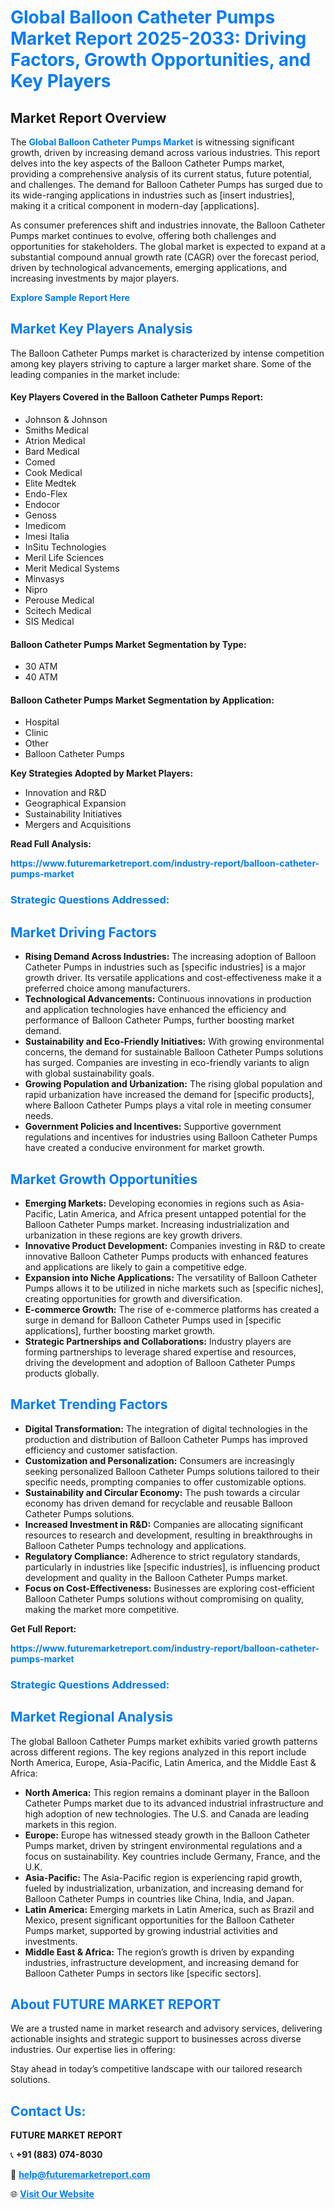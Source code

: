 <h1 style="color: #007BFF;">Global Balloon Catheter Pumps Market Report 2025-2033: Driving Factors, Growth Opportunities, and Key Players</h1>

<section id="overview">
<h2>Market Report Overview</h2>
<p>The <a href="https://www.futuremarketreport.com/industry-report/balloon-catheter-pumps-market" style="color: #007BFF; text-decoration: none;"><strong>Global Balloon Catheter Pumps Market</strong></a> is witnessing significant growth, driven by increasing demand across various industries. This report delves into the key aspects of the Balloon Catheter Pumps market, providing a comprehensive analysis of its current status, future potential, and challenges. The demand for Balloon Catheter Pumps has surged due to its wide-ranging applications in industries such as [insert industries], making it a critical component in modern-day [applications].</p>
<p>As consumer preferences shift and industries innovate, the Balloon Catheter Pumps market continues to evolve, offering both challenges and opportunities for stakeholders. The global market is expected to expand at a substantial compound annual growth rate (CAGR) over the forecast period, driven by technological advancements, emerging applications, and increasing investments by major players.</p>
</section>

<section id="overview">
<p><a href="https://www.futuremarketreport.com/request-sample/reportId=127524" style="color: #007BFF; text-decoration: none;"><strong>Explore Sample Report Here</strong></a></p>
</section>

<section id="key-players">
<h2 style="color: #007BFF;">Market Key Players Analysis</h2>
<p>The Balloon Catheter Pumps market is characterized by intense competition among key players striving to capture a larger market share. Some of the leading companies in the market include:</p>
<h4>Key Players Covered in the Balloon Catheter Pumps Report:</h4>
<ul><li>Johnson &amp; Johnson</li><li>Smiths Medical</li><li>Atrion Medical</li><li>Bard Medical</li><li>Comed</li><li>Cook Medical</li><li>Elite Medtek</li><li>Endo-Flex</li><li>Endocor</li><li>Genoss</li><li>Imedicom</li><li>Imesi Italia</li><li>InSitu Technologies</li><li>Meril Life Sciences</li><li>Merit Medical Systems</li><li>Minvasys</li><li>Nipro</li><li>Perouse Medical</li><li>Scitech Medical</li><li>SIS Medical</li></ul>
<h4>Balloon Catheter Pumps Market Segmentation by Type:</h4>
<ul><li>30 ATM</li><li>40 ATM</li></ul>

<h4>Balloon Catheter Pumps Market Segmentation by Application:</h4>
<ul><li>Hospital</li><li>Clinic</li><li>Other</li><li>Balloon Catheter Pumps</li></ul>
<p><strong>Key Strategies Adopted by Market Players:</strong></p>
<ul>
<li>Innovation and R&D</li>
<li>Geographical Expansion</li>
<li>Sustainability Initiatives</li>
<li>Mergers and Acquisitions</li>
</ul>
</section>

<section>
<p><strong>Read Full Analysis: </strong></p><a href="https://www.futuremarketreport.com/industry-report/balloon-catheter-pumps-market" style="color: #007BFF; text-decoration: none;"><strong>https://www.futuremarketreport.com/industry-report/balloon-catheter-pumps-market</strong></a>
<h3 style="color: #007BFF;">Strategic Questions Addressed:</h3>
</section>

<section id="driving-factors">
<h2 style="color: #007BFF;">Market Driving Factors</h2>
<ul>
<li><strong>Rising Demand Across Industries:</strong> The increasing adoption of Balloon Catheter Pumps in industries such as [specific industries] is a major growth driver. Its versatile applications and cost-effectiveness make it a preferred choice among manufacturers.</li>
<li><strong>Technological Advancements:</strong> Continuous innovations in production and application technologies have enhanced the efficiency and performance of Balloon Catheter Pumps, further boosting market demand.</li>
<li><strong>Sustainability and Eco-Friendly Initiatives:</strong> With growing environmental concerns, the demand for sustainable Balloon Catheter Pumps solutions has surged. Companies are investing in eco-friendly variants to align with global sustainability goals.</li>
<li><strong>Growing Population and Urbanization:</strong> The rising global population and rapid urbanization have increased the demand for [specific products], where Balloon Catheter Pumps plays a vital role in meeting consumer needs.</li>
<li><strong>Government Policies and Incentives:</strong> Supportive government regulations and incentives for industries using Balloon Catheter Pumps have created a conducive environment for market growth.</li>
</ul>
</section>

<section id="growth-opportunities">
<h2 style="color: #007BFF;">Market Growth Opportunities</h2>
<ul>
<li><strong>Emerging Markets:</strong> Developing economies in regions such as Asia-Pacific, Latin America, and Africa present untapped potential for the Balloon Catheter Pumps market. Increasing industrialization and urbanization in these regions are key growth drivers.</li>
<li><strong>Innovative Product Development:</strong> Companies investing in R&D to create innovative Balloon Catheter Pumps products with enhanced features and applications are likely to gain a competitive edge.</li>
<li><strong>Expansion into Niche Applications:</strong> The versatility of Balloon Catheter Pumps allows it to be utilized in niche markets such as [specific niches], creating opportunities for growth and diversification.</li>
<li><strong>E-commerce Growth:</strong> The rise of e-commerce platforms has created a surge in demand for Balloon Catheter Pumps used in [specific applications], further boosting market growth.</li>
<li><strong>Strategic Partnerships and Collaborations:</strong> Industry players are forming partnerships to leverage shared expertise and resources, driving the development and adoption of Balloon Catheter Pumps products globally.</li>
</ul>
</section>

<section id="trending-factors">
<h2 style="color: #007BFF;">Market Trending Factors</h2>
<ul>
<li><strong>Digital Transformation:</strong> The integration of digital technologies in the production and distribution of Balloon Catheter Pumps has improved efficiency and customer satisfaction.</li>
<li><strong>Customization and Personalization:</strong> Consumers are increasingly seeking personalized Balloon Catheter Pumps solutions tailored to their specific needs, prompting companies to offer customizable options.</li>
<li><strong>Sustainability and Circular Economy:</strong> The push towards a circular economy has driven demand for recyclable and reusable Balloon Catheter Pumps solutions.</li>
<li><strong>Increased Investment in R&D:</strong> Companies are allocating significant resources to research and development, resulting in breakthroughs in Balloon Catheter Pumps technology and applications.</li>
<li><strong>Regulatory Compliance:</strong> Adherence to strict regulatory standards, particularly in industries like [specific industries], is influencing product development and quality in the Balloon Catheter Pumps market.</li>
<li><strong>Focus on Cost-Effectiveness:</strong> Businesses are exploring cost-efficient Balloon Catheter Pumps solutions without compromising on quality, making the market more competitive.</li>
</ul>
</section>

<section>
<p><strong>Get Full Report: </strong></p><a href="https://www.futuremarketreport.com/industry-report/balloon-catheter-pumps-market" style="color: #007BFF; text-decoration: none;"><strong>https://www.futuremarketreport.com/industry-report/balloon-catheter-pumps-market</strong></a>
<h3 style="color: #007BFF;">Strategic Questions Addressed:</h3>
</section>


<section id="regional-analysis">
<h2 style="color: #007BFF;">Market Regional Analysis</h2>
<p>The global Balloon Catheter Pumps market exhibits varied growth patterns across different regions. The key regions analyzed in this report include North America, Europe, Asia-Pacific, Latin America, and the Middle East & Africa:</p>
<ul>
<li><strong>North America:</strong> This region remains a dominant player in the Balloon Catheter Pumps market due to its advanced industrial infrastructure and high adoption of new technologies. The U.S. and Canada are leading markets in this region.</li>
<li><strong>Europe:</strong> Europe has witnessed steady growth in the Balloon Catheter Pumps market, driven by stringent environmental regulations and a focus on sustainability. Key countries include Germany, France, and the U.K.</li>
<li><strong>Asia-Pacific:</strong> The Asia-Pacific region is experiencing rapid growth, fueled by industrialization, urbanization, and increasing demand for Balloon Catheter Pumps in countries like China, India, and Japan.</li>
<li><strong>Latin America:</strong> Emerging markets in Latin America, such as Brazil and Mexico, present significant opportunities for the Balloon Catheter Pumps market, supported by growing industrial activities and investments.</li>
<li><strong>Middle East & Africa:</strong> The region’s growth is driven by expanding industries, infrastructure development, and increasing demand for Balloon Catheter Pumps in sectors like [specific sectors].</li>
</ul>
</section>

<footer>
<h2 style="color: #007BFF;">About FUTURE MARKET REPORT</h2>
<p>We are a trusted name in market research and advisory services, delivering actionable insights and strategic support to businesses across diverse industries. Our expertise lies in offering:</p>

<p>Stay ahead in today’s competitive landscape with our tailored research solutions.</p>

<h2 style="color: #007BFF;">Contact Us:</h2>
<p><strong>FUTURE MARKET REPORT</strong></p>
<p>📞 <strong>+91 (883) 074-8030</strong></p>
<p>📧 <strong><a href="mailto:help@futuremarketreport.com" style="color: #007BFF;">help@futuremarketreport.com</a></strong></p>
<p>🌐 <strong><a href="https://www.futuremarketreport.com/" style="color: #007BFF;">Visit Our Website</a></strong></p>
</footer>